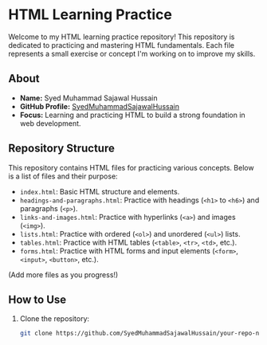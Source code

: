 # HTML Learning Practice

Welcome to my HTML learning practice repository! This repository is dedicated to practicing and mastering HTML fundamentals. Each file represents a small exercise or concept I'm working on to improve my skills.

## About

- **Name:** Syed Muhammad Sajawal Hussain  
- **GitHub Profile:** [SyedMuhammadSajawalHussain](https://github.com/SyedMuhammadSajawalHussain)  
- **Focus:** Learning and practicing HTML to build a strong foundation in web development.

## Repository Structure

This repository contains HTML files for practicing various concepts. Below is a list of files and their purpose:

- `index.html`: Basic HTML structure and elements.  
- `headings-and-paragraphs.html`: Practice with headings (`<h1>` to `<h6>`) and paragraphs (`<p>`).  
- `links-and-images.html`: Practice with hyperlinks (`<a>`) and images (`<img>`).  
- `lists.html`: Practice with ordered (`<ol>`) and unordered (`<ul>`) lists.  
- `tables.html`: Practice with HTML tables (`<table>`, `<tr>`, `<td>`, etc.).  
- `forms.html`: Practice with HTML forms and input elements (`<form>`, `<input>`, `<button>`, etc.).  

(Add more files as you progress!)

## How to Use

1. Clone the repository:
   ```bash
   git clone https://github.com/SyedMuhammadSajawalHussain/your-repo-name.git
